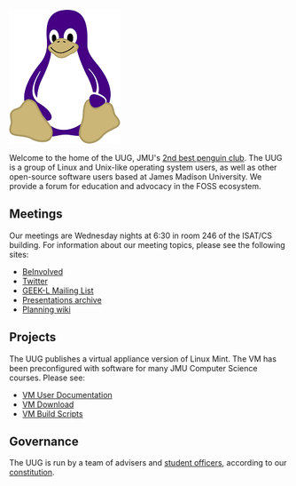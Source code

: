 ![UUG Tux Logo](jmutux2.png)

Welcome to the home of the UUG, JMU's
[2nd best penguin club](https://beinvolved.jmu.edu/organization/prevetsociety).
The UUG is a group of Linux and Unix-like operating system users, as well
as other open-source software users based at James Madison University. We
provide a forum for education and advocacy in the FOSS ecosystem.

## Meetings

Our meetings are Wednesday nights at 6:30 in room 246 of the ISAT/CS building.
For information about our meeting topics, please see the following sites:

- [BeInvolved](https://beinvolved.jmu.edu/organization/uug)
- [Twitter](https://twitter.com/jmunixusers)
- [GEEK-L Mailing List](https://listserv.jmu.edu/cgi-bin/wa?A0=GEEK-L)
- [Presentations archive](https://www.jmunixusers.org/presentations/)
- [Planning wiki](https://github.com/jmunixusers/presentations/wiki)

## Projects

The UUG publishes a virtual appliance version of Linux Mint. The VM has been
preconfigured with software for many JMU Computer Science courses. Please see:

- [VM User Documentation](http://www.jmunixusers.org/presentations/vm/)
- [VM Download](https://w3.cs.jmu.edu/uug/)
- [VM Build Scripts](https://github.com/jmunixusers/cs-vm-build/)

## Governance

The UUG is run by a team of advisers and
[student officers](https://github.com/jmunixusers/history/blob/master/Officers.md),
according to our [constitution](https://github.com/jmunixusers/constitution/).
